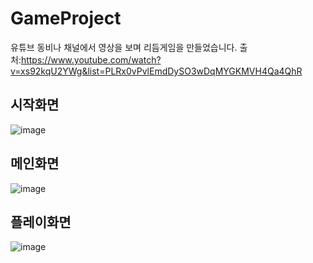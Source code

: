 # GameProject
유튜브 동비나 채널에서 영상을 보며 리듬게임을 만들었습니다. 
출처:https://www.youtube.com/watch?v=xs92kqU2YWg&list=PLRx0vPvlEmdDySO3wDqMYGKMVH4Qa4QhR
## 시작화면
![image](https://user-images.githubusercontent.com/109470025/199369073-8ca68aea-6fc9-4fbe-b197-3ebec624ffa8.png)

## 메인화면
![image](https://user-images.githubusercontent.com/109470025/199369098-473a1d99-190b-458c-9d13-424279884e6a.png)

## 플레이화면
![image](https://user-images.githubusercontent.com/109470025/199369174-e40ac67a-f636-4f54-8113-d0a41f8953c9.png)
